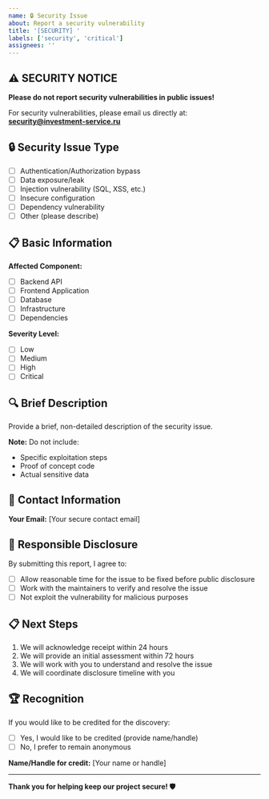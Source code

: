 ```yaml
---
name: 🔒 Security Issue
about: Report a security vulnerability
title: '[SECURITY] '
labels: ['security', 'critical']
assignees: ''
---
```


## ⚠️ SECURITY NOTICE
**Please do not report security vulnerabilities in public issues!**

For security vulnerabilities, please email us directly at: **security@investment-service.ru**

## 🔒 Security Issue Type
- [ ] Authentication/Authorization bypass
- [ ] Data exposure/leak
- [ ] Injection vulnerability (SQL, XSS, etc.)
- [ ] Insecure configuration
- [ ] Dependency vulnerability
- [ ] Other (please describe)

## 📋 Basic Information
**Affected Component:**
- [ ] Backend API
- [ ] Frontend Application
- [ ] Database
- [ ] Infrastructure
- [ ] Dependencies

**Severity Level:**
- [ ] Low
- [ ] Medium
- [ ] High
- [ ] Critical

## 🔍 Brief Description
Provide a brief, non-detailed description of the security issue. 

**Note:** Do not include:
- Specific exploitation steps
- Proof of concept code
- Actual sensitive data

## 📧 Contact Information
**Your Email:** [Your secure contact email]

## 🤝 Responsible Disclosure
By submitting this report, I agree to:
- [ ] Allow reasonable time for the issue to be fixed before public disclosure
- [ ] Work with the maintainers to verify and resolve the issue
- [ ] Not exploit the vulnerability for malicious purposes

## 📋 Next Steps
1. We will acknowledge receipt within 24 hours
2. We will provide an initial assessment within 72 hours
3. We will work with you to understand and resolve the issue
4. We will coordinate disclosure timeline with you

## 🏆 Recognition
If you would like to be credited for the discovery:
- [ ] Yes, I would like to be credited (provide name/handle)
- [ ] No, I prefer to remain anonymous

**Name/Handle for credit:** [Your name or handle]

---

**Thank you for helping keep our project secure! 🛡️**
